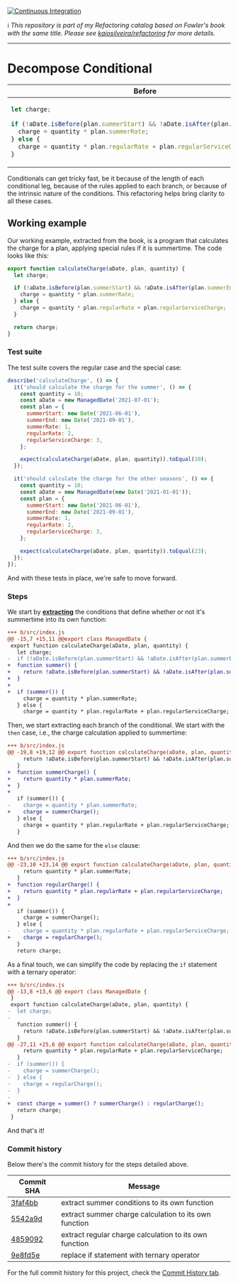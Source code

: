[![Continuous Integration](https://github.com/kaiosilveira/decompose-conditional-refactoring/actions/workflows/ci.yml/badge.svg)](https://github.com/kaiosilveira/decompose-conditional-refactoring/actions/workflows/ci.yml)

ℹ️ _This repository is part of my Refactoring catalog based on Fowler's book with the same title. Please see [kaiosilveira/refactoring](https://github.com/kaiosilveira/refactoring) for more details._

---

# Decompose Conditional

<table>
<thead>
<th>Before</th>
<th>After</th>
</thead>
<tbody>
<tr>
<td>

```javascript
let charge;

if (!aDate.isBefore(plan.summerStart) && !aDate.isAfter(plan.summerEnd)) {
  charge = quantity * plan.summerRate;
} else {
  charge = quantity * plan.regularRate + plan.regularServiceCharge;
}
```

</td>

<td>

```javascript
if (summer()) charge = summerCharge();
else charge = regularCharge();
```

</td>
</tr>
</tbody>
</table>

Conditionals can get tricky fast, be it because of the length of each conditional leg, because of the rules applied to each branch, or because of the intrinsic nature of the conditions. This refactoring helps bring clarity to all these cases.

## Working example

Our working example, extracted from the book, is a program that calculates the charge for a plan, applying special rules if it is summertime. The code looks like this:

```javascript
export function calculateCharge(aDate, plan, quantity) {
  let charge;

  if (!aDate.isBefore(plan.summerStart) && !aDate.isAfter(plan.summerEnd)) {
    charge = quantity * plan.summerRate;
  } else {
    charge = quantity * plan.regularRate + plan.regularServiceCharge;
  }

  return charge;
}
```

### Test suite

The test suite covers the regular case and the special case:

```javascript
describe('calculateCharge', () => {
  it('should calculate the charge for the summer', () => {
    const quantity = 10;
    const aDate = new ManagedDate('2021-07-01');
    const plan = {
      summerStart: new Date('2021-06-01'),
      summerEnd: new Date('2021-09-01'),
      summerRate: 1,
      regularRate: 2,
      regularServiceCharge: 3,
    };

    expect(calculateCharge(aDate, plan, quantity)).toEqual(10);
  });

  it('should calculate the charge for the other seasons', () => {
    const quantity = 10;
    const aDate = new ManagedDate(new Date('2021-01-01'));
    const plan = {
      summerStart: new Date('2021-06-01'),
      summerEnd: new Date('2021-09-01'),
      summerRate: 1,
      regularRate: 2,
      regularServiceCharge: 3,
    };

    expect(calculateCharge(aDate, plan, quantity)).toEqual(23);
  });
});
```

And with these tests in place, we're safe to move forward.

### Steps

We start by **[extracting](https://github.com/kaiosilveira/extract-function-refactoring)** the conditions that define whether or not it's summertime into its own function:

```diff
+++ b/src/index.js
@@ -15,7 +15,11 @@export class ManagedDate {
 export function calculateCharge(aDate, plan, quantity) {
   let charge;
-  if (!aDate.isBefore(plan.summerStart) && !aDate.isAfter(plan.summerEnd)) {
+  function summer() {
+    return !aDate.isBefore(plan.summerStart) && !aDate.isAfter(plan.summerEnd);
+  }
+
+  if (summer()) {
     charge = quantity * plan.summerRate;
   } else {
     charge = quantity * plan.regularRate + plan.regularServiceCharge;
```

Then, we start extracting each branch of the conditional. We start with the `then` case, i.e., the charge calculation applied to summertime:

```diff
+++ b/src/index.js
@@ -19,8 +19,12 @@ export function calculateCharge(aDate, plan, quantity) {
     return !aDate.isBefore(plan.summerStart) && !aDate.isAfter(plan.summerEnd);
   }
+  function summerCharge() {
+    return quantity * plan.summerRate;
+  }
+
   if (summer()) {
-    charge = quantity * plan.summerRate;
+    charge = summerCharge();
   } else {
     charge = quantity * plan.regularRate + plan.regularServiceCharge;
   }
```

And then we do the same for the `else` clause:

```diff
+++ b/src/index.js
@@ -23,10 +23,14 @@ export function calculateCharge(aDate, plan, quantity) {
     return quantity * plan.summerRate;
   }
+  function regularCharge() {
+    return quantity * plan.regularRate + plan.regularServiceCharge;
+  }
+
   if (summer()) {
     charge = summerCharge();
   } else {
-    charge = quantity * plan.regularRate + plan.regularServiceCharge;
+    charge = regularCharge();
   }
   return charge;
```

As a final touch, we can simplify the code by replacing the `if` statement with a ternary operator:

```diff
+++ b/src/index.js
@@ -13,8 +13,6 @@ export class ManagedDate {
 }
 export function calculateCharge(aDate, plan, quantity) {
-  let charge;
-
   function summer() {
     return !aDate.isBefore(plan.summerStart) && !aDate.isAfter(plan.summerEnd);
   }
@@ -27,11 +25,6 @@ export function calculateCharge(aDate, plan, quantity) {
     return quantity * plan.regularRate + plan.regularServiceCharge;
   }
-  if (summer()) {
-    charge = summerCharge();
-  } else {
-    charge = regularCharge();
-  }
-
+  const charge = summer() ? summerCharge() : regularCharge();
   return charge;
 }
```

And that's it!

### Commit history

Below there's the commit history for the steps detailed above.

| Commit SHA                                                                                                                   | Message                                                |
| ---------------------------------------------------------------------------------------------------------------------------- | ------------------------------------------------------ |
| [3faf4bb](https://github.com/kaiosilveira/decompose-conditional-refactoring/commit/3faf4bb12961939d793ddec23bde9b4d30639f0b) | extract summer conditions to its own function          |
| [5542a9d](https://github.com/kaiosilveira/decompose-conditional-refactoring/commit/5542a9dcc3c98be44ace3ced765f7af32ebe2a86) | extract summer charge calculation to its own function  |
| [4859092](https://github.com/kaiosilveira/decompose-conditional-refactoring/commit/4859092dae9659a97142d16cf24669aeba0f8b64) | extract regular charge calculation to its own function |
| [9e8fd5e](https://github.com/kaiosilveira/decompose-conditional-refactoring/commit/9e8fd5e0566bf8018e2ebf267cb2ffbe1a8fd7c6) | replace if statement with ternary operator             |

For the full commit history for this project, check the [Commit History tab](https://github.com/kaiosilveira/decompose-conditional-refactoring/commits/main).
